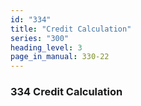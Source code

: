 ```yaml
---
id: "334"
title: "Credit Calculation"
series: "300"
heading_level: 3
page_in_manual: 330-22
---
```


### 334 Credit Calculation